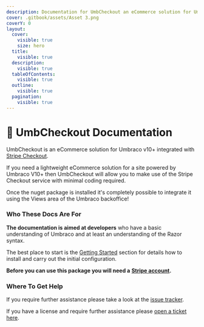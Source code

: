```yaml
---
description: Documentation for UmbCheckout an eCommerce solution for Umbraco
cover: .gitbook/assets/Asset 3.png
coverY: 0
layout:
  cover:
    visible: true
    size: hero
  title:
    visible: true
  description:
    visible: true
  tableOfContents:
    visible: true
  outline:
    visible: true
  pagination:
    visible: true
---
```


# 🛒 UmbCheckout Documentation

UmbCheckout is an eCommerce solution for Umbraco v10+ integrated with [Stripe Checkout](https://stripe.com/docs/payments/checkout).

If you need a lightweight eCommerce solution for a site powered by Umbraco V10+ then UmbCheckout will allow you to make use of the Stripe Checkout service with minimal coding required.

Once the nuget package is installed it's completely possible to integrate it using the Views area of the Umbraco backoffice!

### Who These Docs Are For

**The documentation is aimed at developers** who have a basic understanding of Umbraco and at least an understanding of the Razor syntax.

The best place to start is the [Getting Started](http://127.0.0.1:5000/o/uDVI1KElzKJfw9ON52uk/s/h5UHoyl8SSRgUKuYYLss/) section for details how to install and carry out the initial configuration.

**Before you can use this package you will need a** [**Stripe account**](https://dashboard.stripe.com/register)**.**

### Where To Get Help

If you require further assistance please take a look at the [issue tracker](https://github.com/UmbHost/UmbCheckout/issues).

If you have a license and require further assistance please [open a ticket here](https://my.umbhost.net/submitticket.php?step=2\&deptid=2).
